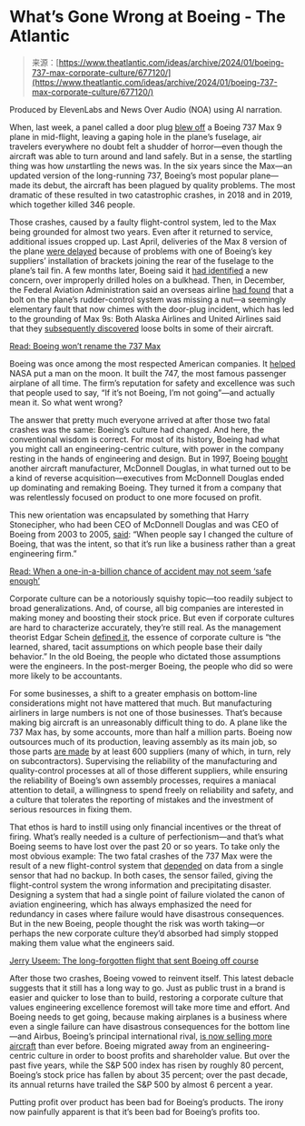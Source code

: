 <!--yml
category: 未分类
date: 2024-05-27 14:48:02
-->

# What’s Gone Wrong at Boeing - The Atlantic

> 来源：[https://www.theatlantic.com/ideas/archive/2024/01/boeing-737-max-corporate-culture/677120/](https://www.theatlantic.com/ideas/archive/2024/01/boeing-737-max-corporate-culture/677120/)

Produced by ElevenLabs and News Over Audio (NOA) using AI narration.

When, last week, a panel called a door plug [blew off](https://www.nbcnews.com/news/us-news/faa-investigate-boeing-door-plug-falls-alaska-airlines-plane-midair-rcna133491) a Boeing 737 Max 9 plane in mid-flight, leaving a gaping hole in the plane’s fuselage, air travelers everywhere no doubt felt a shudder of horror—even though the aircraft was able to turn around and land safely. But in a sense, the startling thing was how *un*startling the news was. In the six years since the Max—an updated version of the long-running 737, Boeing’s most popular plane—made its debut, the aircraft has been plagued by quality problems. The most dramatic of these resulted in two catastrophic crashes, in 2018 and in 2019, which together killed 346 people.

Those crashes, caused by a faulty flight-control system, led to the Max being grounded for almost two years. Even after it returned to service, additional issues cropped up. Last April, deliveries of the Max 8 version of the plane [were delayed](https://www.reuters.com/business/aerospace-defense/new-boeing-737-max-supplier-defect-delay-aircraft-deliveries-2023-08-23/) because of problems with one of Boeing’s key suppliers’ installation of brackets joining the rear of the fuselage to the plane’s tail fin. A few months later, Boeing said it [had identified](https://www.reuters.com/business/aerospace-defense/boeing-spirit-expand-scope-inspection-737-max-quality-problem-air-current-2023-10-12/) a new concern, over improperly drilled holes on a bulkhead. Then, in December, the Federal Aviation Administration said an overseas airline [had found](https://www.usatoday.com/story/travel/airline-news/2023/12/29/faa-boeing-737-max-planes-news-inspected-loose-bolt/72056314007/#:~:text=After%20an%20international%20airline%20discovered,Federal%20Aviation%20Administration%20said%20Thursday.) that a bolt on the plane’s rudder-control system was missing a nut—a seemingly elementary fault that now chimes with the door-plug incident, which has led to the grounding of Max 9s: Both Alaska Airlines and United Airlines said that they [subsequently discovered](https://www.cnbc.com/2024/01/08/united-airlines-737-max-9-inspections-turn-up-loose-bolts.html) loose bolts in some of their aircraft.

[Read: Boeing won’t rename the 737 Max](https://www.theatlantic.com/technology/archive/2019/06/boeing-wont-rename-the-737-max/592618/)

Boeing was once among the most respected American companies. It [helped](https://www.seattlepi.com/business/boeing/article/Seattle-Boeing-Apollo-11-moon-landing-50-years-ago-14100507.php) NASA put a man on the moon. It built the 747, the most famous passenger airplane of all time. The firm’s reputation for safety and excellence was such that people used to say, “If it’s not Boeing, I’m not going”—and actually mean it. So what went wrong?

The answer that pretty much everyone arrived at after those two fatal crashes was the same: Boeing’s culture had changed. And here, the conventional wisdom is correct. For most of its history, Boeing had what you might call an engineering-centric culture, with power in the company resting in the hands of engineering and design. But in 1997, Boeing [bought](https://qz.com/1776080/how-the-mcdonnell-douglas-boeing-merger-led-to-the-737-max-crisis) another aircraft manufacturer, McDonnell Douglas, in what turned out to be a kind of reverse acquisition—executives from McDonnell Douglas ended up dominating and remaking Boeing. They turned it from a company that was relentlessly focused on product to one more focused on profit.

This new orientation was encapsulated by something that Harry Stonecipher, who had been CEO of McDonnell Douglas and was CEO of Boeing from 2003 to 2005, [said](https://www.theatlantic.com/ideas/archive/2019/11/how-boeing-lost-its-bearings/602188/): “When people say I changed the culture of Boeing, that was the intent, so that it’s run like a business rather than a great engineering firm.”

[Read: When a one-in-a-billion chance of accident may not seem ‘safe enough’](https://www.theatlantic.com/technology/archive/2014/03/when-a-1-in-a-billion-chance-of-accident-may-not-seem-safe-enough/359780/)

Corporate culture can be a notoriously squishy topic—too readily subject to broad generalizations. And, of course, all big companies are interested in making money and boosting their stock price. But even if corporate cultures are hard to characterize accurately, they’re still real. As the management theorist Edgar Schein [defined it](https://iveybusinessjournal.com/publication/corporate-culture-asset-or-liability/), the essence of corporate culture is “the learned, shared, tacit assumptions on which people base their daily behavior.” In the old Boeing, the people who dictated those assumptions were the engineers. In the post-merger Boeing, the people who did so were more likely to be accountants.

For some businesses, a shift to a greater emphasis on bottom-line considerations might not have mattered that much. But manufacturing airliners in large numbers is not one of those businesses. That’s because making big aircraft is an unreasonably difficult thing to do. A plane like the 737 Max has, by some accounts, more than half a million parts. Boeing now outsources much of its production, leaving assembly as its main job, so those parts [are made](https://econlife.com/2020/01/the-737-max-supply-chain/) by at least 600 suppliers (many of which, in turn, rely on subcontractors). Supervising the reliability of the manufacturing and quality-control processes at all of those different suppliers, while ensuring the reliability of Boeing’s own assembly processes, requires a maniacal attention to detail, a willingness to spend freely on reliability and safety, and a culture that tolerates the reporting of mistakes and the investment of serious resources in fixing them.

That ethos is hard to instill using only financial incentives or the threat of firing. What’s really needed is a culture of perfectionism—and that’s what Boeing seems to have lost over the past 20 or so years. To take only the most obvious example: The two fatal crashes of the 737 Max were the result of a new flight-control system that [depended](https://www.washingtonpost.com/business/2024/01/12/boeing-max-safety-crashes/) on data from a single sensor that had no backup. In both cases, the sensor failed, giving the flight-control system the wrong information and precipitating disaster. Designing a system that had a single point of failure violated the canon of aviation engineering, which has always emphasized the need for redundancy in cases where failure would have disastrous consequences. But in the new Boeing, people thought the risk was worth taking—or perhaps the new corporate culture they’d absorbed had simply stopped making them value what the engineers said.

[Jerry Useem: The long-forgotten flight that sent Boeing off course](https://www.theatlantic.com/ideas/archive/2019/11/how-boeing-lost-its-bearings/602188/)

After those two crashes, Boeing vowed to reinvent itself. This latest debacle suggests that it still has a long way to go. Just as public trust in a brand is easier and quicker to lose than to build, restoring a corporate culture that values engineering excellence foremost will take more time and effort. And Boeing needs to get going, because making airplanes is a business where even a single failure can have disastrous consequences for the bottom line—and Airbus, Boeing’s principal international rival, [is now selling more aircraft](https://www.wsj.com/business/airlines/airbus-shatters-record-for-jet-orders-as-demand-soars-a9f75750) than ever before. Boeing migrated away from an engineering-centric culture in order to boost profits and shareholder value. But over the past five years, while the S&P 500 index has risen by roughly 80 percent, Boeing’s stock price has fallen by about 35 percent; over the past decade, its annual returns have trailed the S&P 500 by almost 6 percent a year.

Putting profit over product has been bad for Boeing’s products. The irony now painfully apparent is that it’s been bad for Boeing’s profits too.